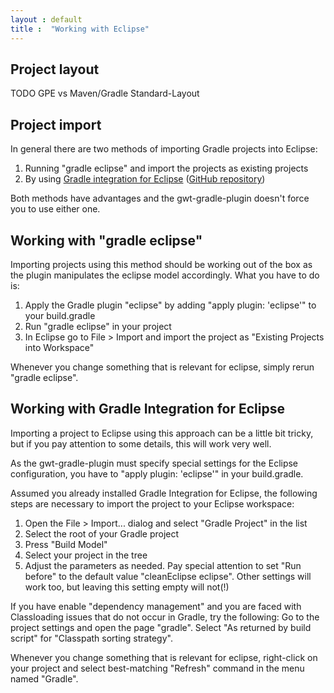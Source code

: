 ```yaml
---
layout : default
title :  "Working with Eclipse"
---
```


## Project layout

TODO GPE vs Maven/Gradle Standard-Layout

## Project import

In general there are two methods of importing Gradle projects into Eclipse:

1. Running "gradle eclipse" and import the projects as existing projects
2. By using [Gradle integration for Eclipse](https://marketplace.eclipse.org/content/gradle-integration-eclipse) ([GitHub repository](https://github.com/spring-projects/eclipse-integration-gradle/))

Both methods have advantages and the gwt-gradle-plugin doesn't force you to use either one.

## Working with "gradle eclipse"

Importing projects using this method should be working out of the box as the plugin manipulates the eclipse model accordingly. What you have to do is:

1. Apply the Gradle plugin "eclipse" by adding "apply plugin: 'eclipse'" to your build.gradle
2. Run "gradle eclipse" in your project
3. In Eclipse go to File > Import and import the project as "Existing Projects into Workspace"

Whenever you change something that is relevant for eclipse, simply rerun "gradle eclipse".

## Working with Gradle Integration for Eclipse

Importing a project to Eclipse using this approach can be a little bit tricky, but if you pay attention to some details, this will work very well.

As the gwt-gradle-plugin must specify special settings for the Eclipse configuration, you have to "apply plugin: 'eclipse'" in your build.gradle.

Assumed you already installed Gradle Integration for Eclipse, the following steps are necessary to import the project to your Eclipse workspace:

1. Open the File > Import... dialog and select "Gradle Project" in the list
2. Select the root of your Gradle project
3. Press "Build Model"
4. Select your project in the tree
5. Adjust the parameters as needed. Pay special attention to set "Run before" to the default value "cleanEclipse eclipse". Other settings will work too, but leaving this setting empty will not(!)

If you have enable "dependency management" and you are faced with Classloading issues that do not occur in Gradle, try the following: Go to the project settings and open the page "gradle". Select "As returned by build script" for "Classpath sorting strategy".

Whenever you change something that is relevant for eclipse, right-click on your project and select best-matching "Refresh" command in the menu named "Gradle".

